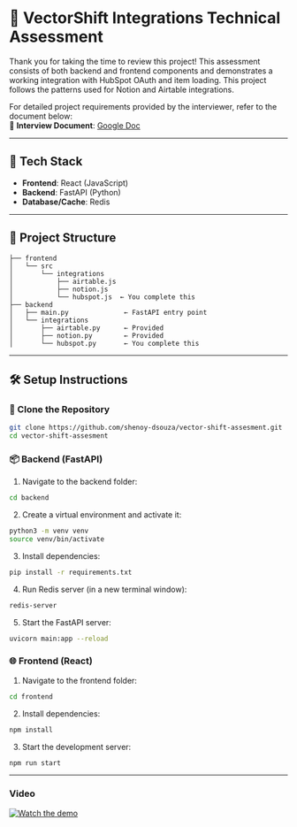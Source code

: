 # 🧠 VectorShift Integrations Technical Assessment

Thank you for taking the time to review this project! This assessment consists of both backend and frontend components and demonstrates a working integration with HubSpot OAuth and item loading. This project follows the patterns used for Notion and Airtable integrations.

For detailed project requirements provided by the interviewer, refer to the document below:  
📝 **Interview Document**: [Google Doc](https://drive.google.com/file/d/1rlHedvalR0021mlB9wSY9ddbTmH16Xxp/view?usp=drive_link)

---

## 🚀 Tech Stack

- **Frontend**: React (JavaScript)
- **Backend**: FastAPI (Python)
- **Database/Cache**: Redis

---

## 📁 Project Structure

```
├── frontend
│   └── src
│       └── integrations
│           ├── airtable.js
│           ├── notion.js
│           └── hubspot.js  ← You complete this
├── backend
│   ├── main.py              ← FastAPI entry point
│   └── integrations
│       ├── airtable.py      ← Provided
│       ├── notion.py        ← Provided
│       └── hubspot.py       ← You complete this
```

---

## 🛠️ Setup Instructions


### 🔁 Clone the Repository

```bash
git clone https://github.com/shenoy-dsouza/vector-shift-assesment.git
cd vector-shift-assesment
```

### 📦 Backend (FastAPI)

1. Navigate to the backend folder:

```bash
cd backend
```

2. Create a virtual environment and activate it:

```bash
python3 -m venv venv
source venv/bin/activate
```

3. Install dependencies:

```bash
pip install -r requirements.txt
```

4. Run Redis server (in a new terminal window):

```bash
redis-server
```

5. Start the FastAPI server:

```bash
uvicorn main:app --reload
```

### 🌐 Frontend (React)

1. Navigate to the frontend folder:

```bash
cd frontend
```

2. Install dependencies:

```bash
npm install
```

3. Start the development server:

```bash
npm run start
```

---


### Video

[![Watch the demo](https://img.youtube.com/vi/716n4p0epFo/hqdefault.jpg)](https://youtu.be/716n4p0epFo)
